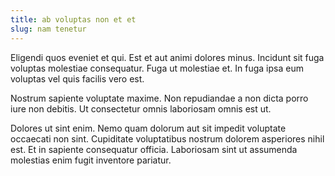 ```yaml
---
title: ab voluptas non et et
slug: nam tenetur
---
```


Eligendi quos eveniet et qui. Est et aut animi dolores minus. Incidunt sit fuga voluptas molestiae consequatur. Fuga ut molestiae et. In fuga ipsa eum voluptas vel quis facilis vero est.

Nostrum sapiente voluptate maxime. Non repudiandae a non dicta porro iure non debitis. Ut consectetur omnis laboriosam omnis est ut.

Dolores ut sint enim. Nemo quam dolorum aut sit impedit voluptate occaecati non sint. Cupiditate voluptatibus nostrum dolorem asperiores nihil est. Et in sapiente consequatur officia. Laboriosam sint ut assumenda molestias enim fugit inventore pariatur.
